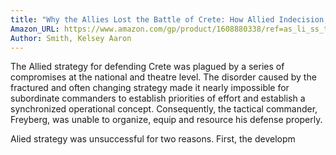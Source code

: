 ```yaml
---
title: "Why the Allies Lost the Battle of Crete: How Allied Indecision, Bureaucracy, and Pretentiousness Lost the Battle"
Amazon_URL: https://www.amazon.com/gp/product/1608880338/ref=as_li_ss_tl?ie=UTF8&linkCode=ll1&tag=internetbo00a-20
Author: Smith, Kelsey Aaron
---
```

The Allied strategy for defending Crete was plagued by a series of compromises at the national and theatre level. The disorder caused by the fractured and often changing strategy made it nearly impossible for subordinate commanders to establish priorities of effort and establish a synchronized operational concept. Consequently, the tactical commander, Freyberg, was unable to organize, equip and resource his defense properly.<p>
Alied strategy was unsuccessful for two reasons. First, the developm